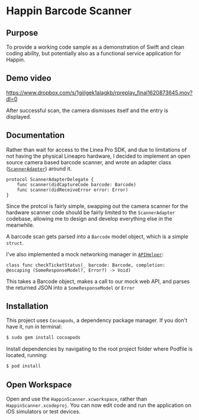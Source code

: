# Happin Barcode Scanner
## Purpose
To provide a working code sample as a demonstration of Swift and clean coding ability, but potentially also as a functional service application for Happin.

## Demo video
https://www.dropbox.com/s/1giilgek1alagkb/rpreplay_final1620873645.mov?dl=0

After successful scan, the camera dismisses itself and the entry is displayed.

## Documentation
Rather than wait for access to the Linea Pro SDK, and due to limitations of not having the physical Lineapro hardware, I decided to implement an open source camera based barcode scanner, and wrote an adapter class ([```ScannerAdapter```](https://github.com/coryl/happinscanner/blob/main/HappinScanner/Core/ScannerAdapter.swift)) around it.

```
protocol ScannerAdapterDelegate {
    func scanner(didCaptureCode barcode: Barcode)
    func scanner(didReceiveError error: Error)
}
```

Since the protcol is fairly simple, swapping out the camera scanner for the hardware scanner code should be fairly limited to the ```ScannerAdapter``` codebase, allowing me to design and develop everything else in the meanwhile.

A barcode scan gets parsed into a ```Barcode``` model object, which is a simple ```struct```.

I've also implemented a mock networking manager in [```APIHelper```](https://github.com/coryl/happinscanner/blob/main/HappinScanner/Core/APIHelper.swift):
```
class func checkTicketStatus(_ barcode: Barcode, completion:  @escaping (SomeResponseModel?, Error?) -> Void)
```
This takes a Barcode object, makes a call to our mock web API, and parses the returned JSON into a ```SomeResponseModel``` or ```Error```

## Installation

This project uses  ```Cocoapods```, a dependency package manager. If you don't have it, run in terminal:

```bash
$ sudo gem install cocoapods
```

Install dependencies by navigating to the root project folder where Podfile is located, running:
```bash
$ pod install
```

## Open Workspace
Open and use the ```HappinScanner.xcworkspace```, rather than ```HappinScanner.xcodeproj```. You can now edit code and run the application on iOS simulators or test devices.
